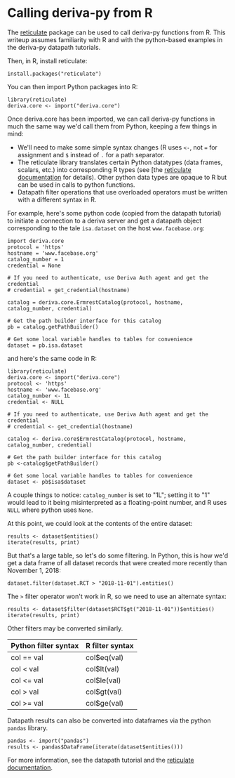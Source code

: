 # Calling deriva-py from R

The [reticulate](https://rstudio.github.io/reticulate/) package can be used to call deriva-py functions from R. This writeup assumes familiarity with R and with the python-based examples in the deriva-py datapath tutorials.

Then, in R, install reticulate:
```
install.packages("reticulate")
```

You can then import Python packages into R:
```
library(reticulate)
deriva.core <- import("deriva.core")
```

Once deriva.core has been imported, we can call deriva-py functions in much the same way we'd call them from Python, keeping a few things in mind:
- We'll need to make some simple syntax changes (R uses `<-`, not `=` for assignment and `$` instead of `.` for a path separator.
- The reticulate library translates certain Python datatypes (data frames, scalars, etc.) into corresponding R types (see [the [reticulate documentation](https://rstudio.github.io/reticulate/) for details). Other python data types are opaque to R but can be used in calls to python functions.
- Datapath filter operations that use overloaded operators must be written with a different syntax in R.

For example, here's some python code (copied from the datapath tutorial) to initiate a connection to a deriva server and get a datapath object corresponding to the tale `isa.dataset` on the host `www.facebase.org`:
```
import deriva.core
protocol = 'https'
hostname = 'www.facebase.org'
catalog_number = 1
credential = None

# If you need to authenticate, use Deriva Auth agent and get the credential
# credential = get_credential(hostname)

catalog = deriva.core.ErmrestCatalog(protocol, hostname, catalog_number, credential)

# Get the path builder interface for this catalog
pb = catalog.getPathBuilder()

# Get some local variable handles to tables for convenience
dataset = pb.isa.dataset
```

and here's the same code in R:
```
library(reticulate)
deriva.core <- import("deriva.core")
protocol <- 'https'
hostname <- 'www.facebase.org'
catalog_number <- 1L
credential <- NULL

# If you need to authenticate, use Deriva Auth agent and get the credential
# credential <- get_credential(hostname)

catalog <- deriva.core$ErmrestCatalog(protocol, hostname, catalog_number, credential)

# Get the path builder interface for this catalog
pb <-catalog$getPathBuilder()

# Get some local variable handles to tables for convenience
dataset <- pb$isa$dataset
```

A couple things to notice: `catalog_number` is set to "1L"; setting it to "1" would lead to it being misinterpreted as a floating-point number, and R uses `NULL` where python uses `None`.

At this point, we could look at the contents of the entire dataset:

```
results <- dataset$entities()
iterate(results, print)
```

But that's a large table, so let's do some filtering. In Python, this is how we'd get a data frame of all dataset
records that were created more recently than November 1, 2018:
```
dataset.filter(dataset.RCT > "2018-11-01").entities()
```

The `>` filter operator won't work in R, so we need to use an alternate syntax:
```
results <- dataset$filter(dataset$RCT$gt("2018-11-01"))$entities()
iterate(results, print)
```

Other filters may be converted similarly.

| Python filter syntax | R filter syntax |
|  --- | --- |
| col == val | col$eq(val) |
| col < val | col$lt(val) |
| col <= val | col$le(val) |
| col > val | col$gt(val) |
| col >= val | col$ge(val) |

Datapath results can also be converted into dataframes via the python `pandas` library.
```
pandas <- import("pandas")
results <- pandas$DataFrame(iterate(dataset$entities()))
```

For more information, see the datapath tutorial and the [reticulate documentation](https://rstudio.github.io/reticulate/index.html).
